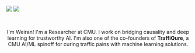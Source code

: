 [<img src="https://img.shields.io/badge/linkedin-%230077B5.svg?&style=for-the-badge&logo=linkedin&logoColor=white" />](https://www.linkedin.com/in/weiranyao/) [<img src="https://img.shields.io/badge/twitter-%230077B5.svg?&style=for-the-badge&logo=twitter&logoColor=white&color=00acee" />](https://twitter.com/iscreamnearby)

<br>

<p align="center">
I'm Weiran! I'm a Researcher at CMU. I work on bridging causality and deep learning for trustworthy AI. I'm also one of the co-founders of <b>TraffiQure</b>, a CMU AI/ML spinoff for curing traffic pains with machine learning solutions. 
</p>
